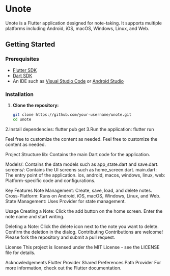 # Unote

Unote is a Flutter application designed for note-taking. It supports multiple platforms including Android, iOS, macOS, Windows, Linux, and Web.

## Getting Started

### Prerequisites

- [Flutter SDK](https://flutter.dev/docs/get-started/install)
- [Dart SDK](https://dart.dev/get-dart)
- An IDE such as [Visual Studio Code](https://code.visualstudio.com/) or [Android Studio](https://developer.android.com/studio)

### Installation

1. **Clone the repository:**
   ```sh
   git clone https://github.com/your-username/unote.git
   cd unote
2.Install dependencies:
    flutter pub get
3.Run the application:
    flutter run

Feel free to customize the content as needed.
Feel free to customize the content as needed.

Project Structure
lib: Contains the main Dart code for the application.

Models/: Contains the data models such as app_state.dart and save.dart.
screens/: Contains the UI screens such as home_screen.dart.
main.dart: The entry point of the application.
ios, android, macos, windows, linux, web: Platform-specific code and configurations.

Key Features
Note Management: Create, save, load, and delete notes.
Cross-Platform: Runs on Android, iOS, macOS, Windows, Linux, and Web.
State Management: Uses Provider for state management.

Usage
Creating a Note:
    Click the add button on the home screen.
    Enter the note name and start writing.

Deleting a Note:
    Click the delete icon next to the note you want to delete.
    Confirm the deletion in the dialog.
    Contributing
    Contributions are welcome! Please fork the repository and submit a pull request.

License
This project is licensed under the MIT License - see the LICENSE file for details.

Acknowledgements
Flutter
Provider
Shared Preferences
Path Provider
For more information, check out the Flutter documentation.

